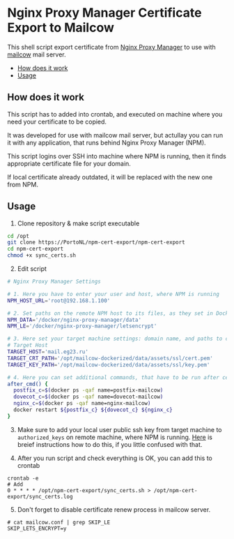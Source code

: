 # Nginx Proxy Manager Certificate Export to Mailcow

This shell script export certificate from [Nginx Proxy Manager](https://nginxproxymanager.com) to use with [mailcow](https://mailcow.email) mail server.

* [How does it work](#how-does-it-work)
* [Usage](#usage)

## How does it work

This script has to added into crontab, and executed on machine where you need your certificate to be copied.

It was developed for use with mailcow mail server, but actullay you can run it with any application, that runs behind Nginx Proxy Manager (NPM).

This script logins over SSH into machine where NPM is running, then it finds appropriate certificate file for your domain.

If local certificate already outdated, it will be replaced with the new one from NPM.

## Usage

1. Clone repository & make script executable 
```sh
cd /opt
git clone https://PortoNL/npm-cert-export/npm-cert-export
cd npm-cert-export
chmod +x sync_certs.sh
```
2. Edit script
```sh
# Nginx Proxy Manager Settings

# 1. Here you have to enter your user and host, where NPM is running
NPM_HOST_URL='root@192.168.1.100' 

# 2. Set paths on the remote NPM host to its files, as they set in Docker ENV for NPM
NPM_DATA='/docker/nginx-proxy-manager/data'
NPM_LE='/docker/nginx-proxy-manager/letsencrypt'

# 3. Here set your target machine settings: domain name, and paths to certificate and private key
# Target Host
TARGET_HOST='mail.eg23.ru'
TARGET_CRT_PATH='/opt/mailcow-dockerized/data/assets/ssl/cert.pem'
TARGET_KEY_PATH='/opt/mailcow-dockerized/data/assets/ssl/key.pem'

# 4. Here you can set additional commands, that have to be run after certificate renew. By default it will try to restart certain Mailcow containers. But you can write here everything you need.
after_cmd() {
  postfix_c=$(docker ps -qaf name=postfix-mailcow)
  dovecot_c=$(docker ps -qaf name=dovecot-mailcow)
  nginx_c=$(docker ps -qaf name=nginx-mailcow)
  docker restart ${postfix_c} ${dovecot_c} ${nginx_c}
}
```

3. Make sure to add your local user public ssh key from target machine to `authorized_keys` on remote machine, where NPM is running. [Here](https://linuxhandbook.com/add-ssh-public-key-to-server/) is breief instructions how to do this, if you little confused with that.

4. After you run script and check everything is OK, you can add this to crontab
```
crontab -e
# Add 
0 * * * * /opt/npm-cert-export/sync_certs.sh > /opt/npm-cert-export/sync_certs.log
```

5. Don't forget to disable certificate renew process in mailcow server.
```
# cat mailcow.conf | grep SKIP_LE
SKIP_LETS_ENCRYPT=y
```

